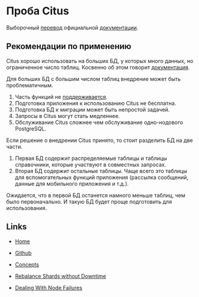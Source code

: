 # Проба Citus

Выборочный [перевод](docs/README.md) официальной [документации](https://docs.citusdata.com/en/v11.1/).

## Рекомендации по применению
Citus хорошо использовать на больших БД, у которых много данных, но ограниченное число таблиц.
Косвенно об этом говорит [документация](docs/20-develop/10-determine-app-type.md).

Для больших БД с большим числом таблиц внедрение может быть проблематичным.
1. Часть функций не [поддерживается](https://docs.citusdata.com/en/v11.1/faq/faq.html?are-there-any-postgresql-features-not-supported-by-citus). 
2. Подготовка приложения к использованию Citus не бесплатна.
3. Подготовка БД к миграции может быть непростой задачей.
4. Запросы в Citus могут стать медленнее.
5. Обслуживание Citus сложнее чем обслуживание одно-нодового PostgreSQL.

Если решение о внедрении Citus принято, то стоит разделить БД на две части. 
1. Первая БД содержит распределяемые таблицы и таблицы справочники, которые участвуют в совместных запросах.
2. Вторая БД содержит остальные таблицы. Чаще всего это таблицы для вспомогательных функций приложения (рассылка сообщений, данные для мобильного приложения и т.д.).

Ожидается, что в первой БД останется намного меньше таблиц, чем было первоначально.
И такую БД будет проще подготовить для использования.

## Links
- [Home](https://www.citusdata.com/)
- [Github](https://github.com/citusdata/citus)
- [Concepts](https://docs.citusdata.com/en/v11.1/get_started/concepts.html)

- [Rebalance Shards without Downtime](https://docs.citusdata.com/en/v11.1/admin_guide/cluster_management.html#rebalance-shards-without-downtime)
- [Dealing With Node Failures](https://docs.citusdata.com/en/v11.1/admin_guide/cluster_management.html#dealing-with-node-failures)
